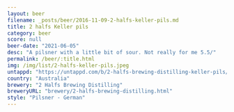 ```yaml
---
layout: beer
filename: _posts/beer/2016-11-09-2-halfs-keller-pils.md
title: 2 halfs Keller pils
category: beer
score: null
beer-date: "2021-06-05"
desc: "A pilsner with a little bit of sour. Not really for me 5.5/"
permalink: /beer/:title.html
img: /img/list/2-halfs-keller-pils.jpeg
untappd: "https://untappd.com/b/2-halfs-brewing-distilling-keller-pils/4294284"
country: "Australia"
brewery: "2 Halfs Brewing Distilling"
breweryURL: "brewery/2-halfs-brewing-distilling.html"
style: "Pilsner - German"
---
```

